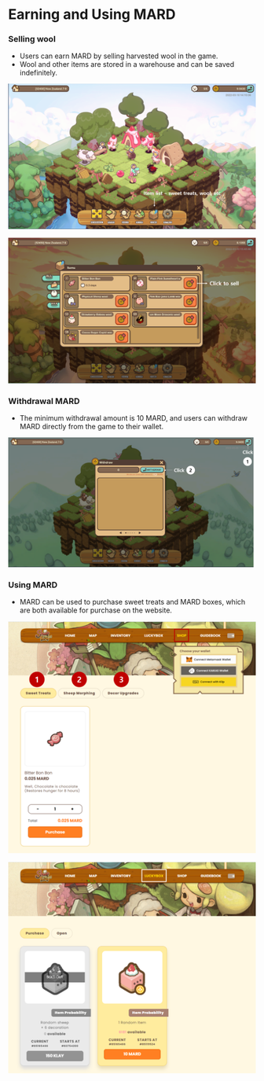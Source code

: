 # Earning and Using MARD

### Selling wool

* Users can earn MARD by selling harvested wool in the game.
* Wool and other items are stored in a warehouse and can be saved indefinitely.

![\<Item list = Warehouse>](../../.gitbook/assets/20.png)

![\<User can sell wool directly in the warehouse>](../../.gitbook/assets/21.png)

### Withdrawal MARD

* The minimum withdrawal amount is 10 MARD, and users can withdraw MARD directly from the game to their wallet.

![](../../.gitbook/assets/22.png)

### Using MARD

* MARD can be used to purchase sweet treats and MARD boxes, which are both available for purchase on the website.

![< Sheepfarm team is trying to make various usage of MARD >](../../.gitbook/assets/23.png)

![< Sheep and deco in the box will be renewed by every season >](../../.gitbook/assets/24.PNG)
